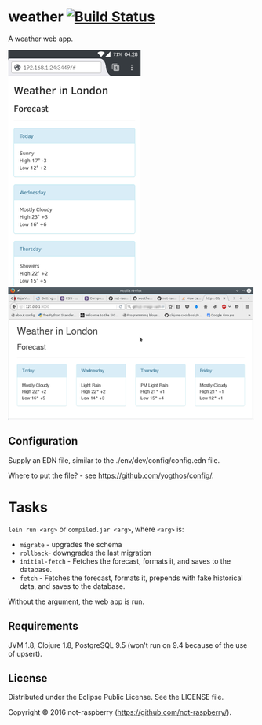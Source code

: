 # weather [![Build Status](https://travis-ci.org/not-raspberry/weather.svg?branch=master)](https://travis-ci.org/not-raspberry/weather)

A weather web app.

![Mobile screenshot](/screenshots/mobile.png "Mobile") ![Desktop screenshot](/screenshots/desktop.png "Desktop")


## Configuration

Supply an EDN file, similar to the ./env/dev/config/config.edn file.

Where to put the file? - see https://github.com/yogthos/config/.

# Tasks

`lein run <arg>` or `compiled.jar <arg>`, where `<arg>` is:

- `migrate` - upgrades the schema
- `rollback`- downgrades the last migration
- `initial-fetch` - Fetches the forecast, formats it, and saves to the database.
- `fetch` - Fetches the forecast, formats it, prepends with fake historical data, and saves to the
  database.

Without the argument, the web app is run.

## Requirements

JVM 1.8, Clojure 1.8, PostgreSQL 9.5 (won't run on 9.4 because of the use of upsert).

## License

Distributed under the Eclipse Public License. See the LICENSE file.

Copyright © 2016 not-raspberry (https://github.com/not-raspberry/).
